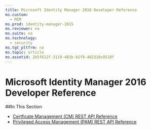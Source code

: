 ```yaml
---
title: Microsoft Identity Manager 2016 Developer Reference
ms.custom: 
  - MIM
ms.prod: identity-manager-2015
ms.reviewer: na
ms.suite: na
ms.technology: 
  - security
ms.tgt_pltfrm: na
ms.topic: article
ms.assetid: 2b5f612f-3119-401b-b1f8-462310c8510f
---
```

# Microsoft Identity Manager 2016 Developer Reference

##In This Section

- [Certficate Management (CM) REST API Reference](Certificate_Management_REST_API_Reference.md)
- [Privileged Access Management (PAM) REST API Reference](Privileged_Access_Management_REST_API_Reference.md)

